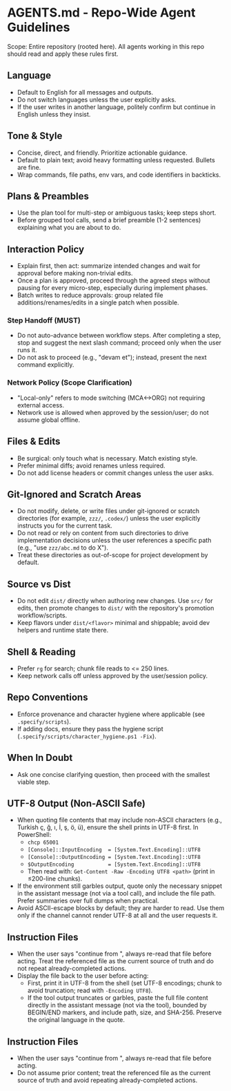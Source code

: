 # AGENTS.md - Repo-Wide Agent Guidelines

Scope: Entire repository (rooted here). All agents working in this repo should read and apply these rules first.

## Language
- Default to English for all messages and outputs.
- Do not switch languages unless the user explicitly asks.
- If the user writes in another language, politely confirm but continue in English unless they insist.

## Tone & Style
- Concise, direct, and friendly. Prioritize actionable guidance.
- Default to plain text; avoid heavy formatting unless requested. Bullets are fine.
- Wrap commands, file paths, env vars, and code identifiers in backticks.

## Plans & Preambles
- Use the plan tool for multi-step or ambiguous tasks; keep steps short.
- Before grouped tool calls, send a brief preamble (1-2 sentences) explaining what you are about to do.

## Interaction Policy
- Explain first, then act: summarize intended changes and wait for approval before making non-trivial edits.
- Once a plan is approved, proceed through the agreed steps without pausing for every micro-step, especially during implement phases.
- Batch writes to reduce approvals: group related file additions/renames/edits in a single patch when possible.

### Step Handoff (MUST)
- Do not auto-advance between workflow steps. After completing a step, stop and suggest the next slash command; proceed only when the user runs it.
- Do not ask to proceed (e.g., "devam et"); instead, present the next command explicitly.

### Network Policy (Scope Clarification)
- "Local-only" refers to mode switching (MCA<->ORG) not requiring external access.
- Network use is allowed when approved by the session/user; do not assume global offline.

## Files & Edits
- Be surgical: only touch what is necessary. Match existing style.
- Prefer minimal diffs; avoid renames unless required.
- Do not add license headers or commit changes unless the user asks.

## Git-Ignored and Scratch Areas
- Do not modify, delete, or write files under git-ignored or scratch directories (for example, `zzz/`, `.codex/`) unless the user explicitly instructs you for the current task.
- Do not read or rely on content from such directories to drive implementation decisions unless the user references a specific path (e.g., "use `zzz/abc.md` to do X").
- Treat these directories as out-of-scope for project development by default.

## Source vs Dist
- Do not edit `dist/` directly when authoring new changes. Use `src/` for edits, then promote changes to `dist/` with the repository's promotion workflow/scripts.
- Keep flavors under `dist/<flavor>` minimal and shippable; avoid dev helpers and runtime state there.

## Shell & Reading
- Prefer `rg` for search; chunk file reads to <= 250 lines.
- Keep network calls off unless approved by the user/session policy.

## Repo Conventions
- Enforce provenance and character hygiene where applicable (see `.specify/scripts`).
- If adding docs, ensure they pass the hygiene script (`.specify/scripts/character_hygiene.ps1 -Fix`).

## When In Doubt
- Ask one concise clarifying question, then proceed with the smallest viable step.

## UTF-8 Output (Non-ASCII Safe)
- When quoting file contents that may include non-ASCII characters (e.g., Turkish ç, ğ, ı, İ, ş, ö, ü), ensure the shell prints in UTF-8 first. In PowerShell:
  - `chcp 65001`
  - `[Console]::InputEncoding  = [System.Text.Encoding]::UTF8`
  - `[Console]::OutputEncoding = [System.Text.Encoding]::UTF8`
  - `$OutputEncoding           = [System.Text.Encoding]::UTF8`
  - Then read with: `Get-Content -Raw -Encoding UTF8 <path>` (print in ≤200-line chunks).
- If the environment still garbles output, quote only the necessary snippet in the assistant message (not via a tool call), and include the file path. Prefer summaries over full dumps when practical.
- Avoid ASCII-escape blocks by default; they are harder to read. Use them only if the channel cannot render UTF-8 at all and the user requests it.

## Instruction Files
- When the user says "continue from <file>", always re-read that file before acting. Treat the referenced file as the current source of truth and do not repeat already-completed actions.
- Display the file back to the user before acting:
  - First, print it in UTF-8 from the shell (set UTF-8 encodings; chunk to avoid truncation; read with `-Encoding UTF8`).
  - If the tool output truncates or garbles, paste the full file content directly in the assistant message (not via the tool), bounded by BEGIN/END markers, and include path, size, and SHA-256. Preserve the original language in the quote.






## Instruction Files
- When the user says "continue from <file>", always re-read that file before acting.
- Do not assume prior content; treat the referenced file as the current source of truth and avoid repeating already-completed actions.

